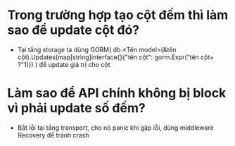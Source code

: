 # Trong trường hợp tạo cột đếm thì làm sao để update cột đó? 
- Tại tầng storage ta dùng GORM( db.<Tên model>(&tên cột).Updates(map[string]interface{}{"tên cột": gorm.Expr("tên cột+ ?"1)}) ) để update giá trị cho cột
# Làm sao để API chính không bị block vì phải update số đếm?
- Bắt lỗi tại tầng transport, cho nó panic khi gặp lỗi, dùng middleware Recovery để tránh crash